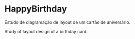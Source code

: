 # HappyBirthday
Estudo de diagramação de layout de um cartão de aniversário.

Study of layout design of a birthday card.

